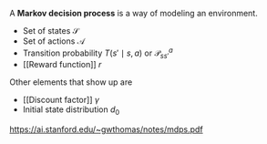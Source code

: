 A **Markov decision process** is a way of modeling an environment.

* Set of states $\mathcal{S}$
* Set of actions $\mathcal{A}$
* Transition probability $T(s' \mid s, a)$ or $\mathcal{P}^a_{ss'}$
* [[Reward function]] $r$

Other elements that show up are

* [[Discount factor]] $\gamma$
* Initial state distribution $d_0$


https://ai.stanford.edu/~gwthomas/notes/mdps.pdf
